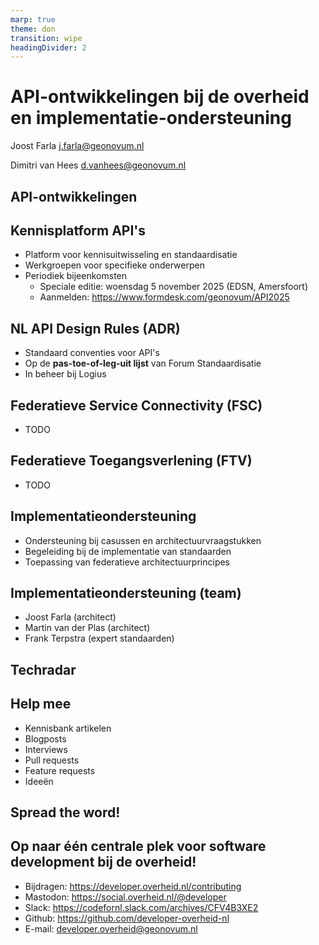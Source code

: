 ```yaml
---
marp: true
theme: don
transition: wipe
headingDivider: 2
---
```


# API-ontwikkelingen bij de overheid en implementatie-ondersteuning

<!-- _class: title -->

Joost Farla
<j.farla@geonovum.nl>

Dimitri van Hees
<d.vanhees@geonovum.nl>

## API-ontwikkelingen

<!-- _class: title -->

## Kennisplatform API's

- Platform voor kennisuitwisseling en standaardisatie
- Werkgroepen voor specifieke onderwerpen
- Periodiek bijeenkomsten
  - Speciale editie: woensdag 5 november 2025 (EDSN, Amersfoort)
  - Aanmelden: https://www.formdesk.com/geonovum/API2025

## NL API Design Rules (ADR)

- Standaard conventies voor API's
- Op de **pas-toe-of-leg-uit lijst** van Forum Standaardisatie
- In beheer bij Logius

## Federatieve Service Connectivity (FSC)

- TODO

## Federatieve Toegangsverlening (FTV)

- TODO

## Implementatieondersteuning

- Ondersteuning bij casussen en architectuurvraagstukken
- Begeleiding bij de implementatie van standaarden
- Toepassing van federatieve architectuurprincipes

## Implementatieondersteuning (team)

- Joost Farla (architect)
- Martin van der Plas (architect)
- Frank Terpstra (expert standaarden)

## Techradar

<!-- _class: title -->

## Help mee

- Kennisbank artikelen
- Blogposts
- Interviews
- Pull requests
- Feature requests
- Ideeën

## Spread the word!

<!-- _class: title -->

## Op naar één centrale plek voor software development bij de overheid!

<!-- _class: title -->

- Bijdragen: <https://developer.overheid.nl/contributing>
- Mastodon: <https://social.overheid.nl/@developer>
- Slack: <https://codefornl.slack.com/archives/CFV4B3XE2>
- Github: <https://github.com/developer-overheid-nl>
- E-mail: <developer.overheid@geonovum.nl>
